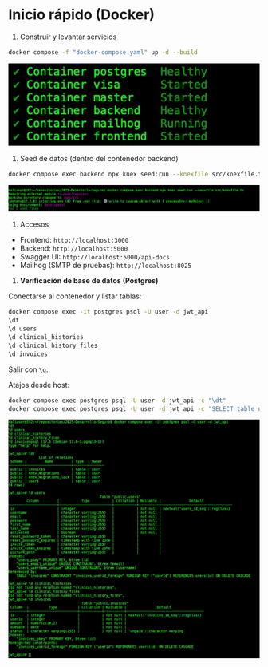 # Inicio rápido (Docker)

1. Construir y levantar servicios

```bash
docker compose -f "docker-compose.yaml" up -d --build
```

![alt text](image-2.png)

1. Seed de datos (dentro del contenedor backend)

```bash
docker compose exec backend npx knex seed:run --knexfile src/knexfile.ts
```

![alt text](image-3.png)

1. Accesos
- Frontend: `http://localhost:3000`
- Backend: `http://localhost:5000`
- Swagger UI: `http://localhost:5000/api-docs`
- Mailhog (SMTP de pruebas): `http://localhost:8025`

1. **Verificación de base de datos (Postgres)**

Conectarse al contenedor y listar tablas:

```bash
docker compose exec -it postgres psql -U user -d jwt_api
\dt
\d users
\d clinical_histories
\d clinical_history_files
\d invoices
```

Salir con `\q`.

Atajos desde host:

```bash
docker compose exec postgres psql -U user -d jwt_api -c "\dt"
docker compose exec postgres psql -U user -d jwt_api -c "SELECT table_name FROM information_schema.tables WHERE table_schema='public';"
```

![alt text](image-4.png)
